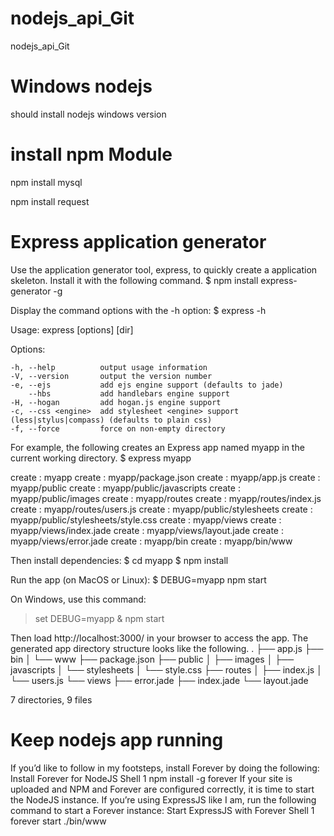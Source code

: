 # nodejs_api_Git
nodejs_api_Git

# Windows nodejs

should install nodejs windows version


# install npm Module
npm install mysql

npm install request

# Express application generator
Use the application generator tool, express, to quickly create a application skeleton.
Install it with the following command.
$ npm install express-generator -g


Display the command options with the -h option:
$ express -h

  Usage: express [options] [dir]

  Options:

    -h, --help          output usage information
    -V, --version       output the version number
    -e, --ejs           add ejs engine support (defaults to jade)
        --hbs           add handlebars engine support
    -H, --hogan         add hogan.js engine support
    -c, --css <engine>  add stylesheet <engine> support (less|stylus|compass) (defaults to plain css)
    -f, --force         force on non-empty directory


For example, the following creates an Express app named myapp in the current working directory.
$ express myapp

   create : myapp
   create : myapp/package.json
   create : myapp/app.js
   create : myapp/public
   create : myapp/public/javascripts
   create : myapp/public/images
   create : myapp/routes
   create : myapp/routes/index.js
   create : myapp/routes/users.js
   create : myapp/public/stylesheets
   create : myapp/public/stylesheets/style.css
   create : myapp/views
   create : myapp/views/index.jade
   create : myapp/views/layout.jade
   create : myapp/views/error.jade
   create : myapp/bin
   create : myapp/bin/www


Then install dependencies:
$ cd myapp 
$ npm install


Run the app (on MacOS or Linux):
$ DEBUG=myapp npm start


On Windows, use this command:
> set DEBUG=myapp & npm start


Then load http://localhost:3000/ in your browser to access the app.
The generated app directory structure looks like the following.
.
├── app.js
├── bin
│   └── www
├── package.json
├── public
│   ├── images
│   ├── javascripts
│   └── stylesheets
│       └── style.css
├── routes
│   ├── index.js
│   └── users.js
└── views
    ├── error.jade
    ├── index.jade
    └── layout.jade

7 directories, 9 files

# Keep nodejs app running
If you’d like to follow in my footsteps, install Forever by doing the following:
Install Forever for NodeJS
Shell
1
npm install -g forever
If your site is uploaded and NPM and Forever are configured correctly, it is time to start the NodeJS instance.  If you’re using ExpressJS like I am, run the following command to start a Forever instance:
Start ExpressJS with Forever
Shell
1
forever start ./bin/www
